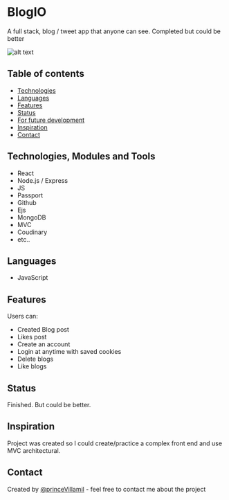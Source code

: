 # BlogIO

A full stack, blog / tweet app that anyone can see.
Completed but could be better

![alt text](./assets/blogio.gif)

## Table of contents

- [Technologies](#technologies)
- [Languages](#languages)
- [Features](#features)
- [Status](#status)
- [For future development](#features-for-future-development)
- [Inspiration](#inspiration)
- [Contact](#contact)

## Technologies, Modules and Tools

- React
- Node.js / Express
- JS
- Passport
- Github 
- Ejs
- MongoDB
- MVC
- Coudinary
- etc..

## Languages

- JavaScript

## Features

Users can:

- Created Blog post
- Likes post
- Create an account
- Login at anytime with saved cookies
- Delete blogs
- Like blogs

## Status

Finished.
But could be better.

## Inspiration

Project was created so I could create/practice a complex front end and use MVC architectural.

## Contact

Created by [@princeVillamil](https://twitter.com/reactJaMo) - feel free to contact me about the project

